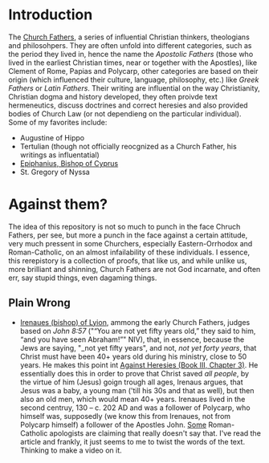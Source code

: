 # Introduction
The [Church Fathers](https://en.wikipedia.org/wiki/Church_Fathers), a series of influential Christian thinkers, theologians and philosohpers. They are often unfold into different categories, such as the period they lived in, hence the name the _Apostolic Fathers_ (those who lived in the earliest Christian times, near or together with the Apostles), like Clement of Rome, Papias and Polycarp, other categories are based on their origin (which influenced their culture, language, philosophy, etc.) like _Greek Fathers_ or _Latin Fathers_.
Their writing are influential on the way Christianity, Christian dogma and history developed, they often proivde text hermeneutics, discuss doctrines and correct heresies and also provided bodies of Church Law (or not dependieng on the particular individual).
Some of my favorites include:
- Augustine of Hippo
- Tertulian (though not officially reocgnized as a Church Father, his writings as influentatial)
- [Epiphanius, Bishop of Cyprus](https://en.wikipedia.org/wiki/Epiphanius_of_Salamis)
- St. Gregory of Nyssa

# Against them?
The idea of this repository is not so much to punch in the face Chruch Fathers, per see, but more a punch in the face against a certain attitude, very much pressent in some Churchers, especially Eastern-Orrhodox and Roman-Catholic, on an almost infailability of these individuals.
I essence, this rerepistory is a collection of proofs, that like us, and while unlike us, more brilliant and shinning, Church Fathers are not God incarnate, and often err, say stupid things, even dagaming things.



## Plain Wrong
- [Irenaues (bishop) of Lyion](https://en.wikipedia.org/wiki/Irenaeus), ammong the early Church Fathers, judges based on _John 8:57_ ("“You are not yet fifty years old,” they said to him, “and you have seen Abraham!”" NIV), that, in essence, because the Jews are saying, "_not yet fifty years", and not, _not yet forty years_, that Christ must have been 40+ years old  during his ministry, close to 50 years. He makes this point int [Against Heresies (Book III, Chapter 3)](https://www.newadvent.org/fathers/0103303.htm). He essentially does this in order to prove that Christ saved _all people_, by the virtue of him (Jesus) goign trough all ages, Irenaus argues, that Jesus was a baby, a young man ('till his 30s and that as well), but then also an old men, which would mean 40+ years. Irenaues lived in the second centruy, 130 – c. 202 AD and was a follower of Polycarp, who himself was, supposedly (we know this from Irenaues, not from Polycarp himself) a follower of the Apostles John.
[Some](http://www.biblicalcatholic.com/apologetics/a38.htm) Roman-Catholic apologists are claiming that really doesn't say that. I've read the article and frankly, it just seems to me to twist the words of the text. Thinking to make a video on it.
